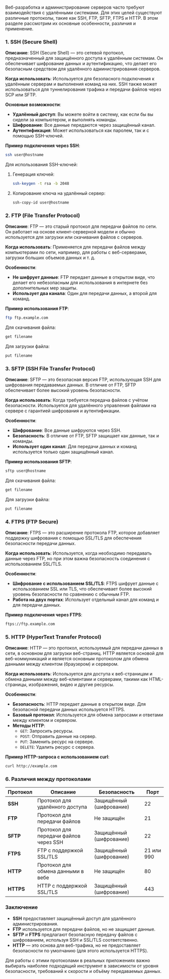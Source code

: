 Веб-разработка и администрирование серверов часто требуют взаимодействия с удалёнными системами. Для этих целей существуют различные протоколы, такие как SSH, FTP, SFTP, FTPS и HTTP. В этом разделе рассмотрим их основные особенности, различия и применение.

### 1. SSH (Secure Shell)

**Описание**: SSH (Secure Shell) — это сетевой протокол, предназначенный для защищённого доступа к удалённым системам. Он обеспечивает шифрование данных и аутентификацию, что делает его безопасным средством для удалённого администрирования серверов.

**Когда использовать**: Используется для безопасного подключения к удалённым серверам и выполнения команд на них. SSH также может использоваться для туннелирования трафика и передачи файлов через SCP или SFTP.

**Основные возможности**:
- **Удалённый доступ**: Вы можете войти в систему, как если бы вы сидели за компьютером, и выполнять команды.
- **Шифрование**: Все данные передаются через защищённый канал.
- **Аутентификация**: Может использоваться как паролем, так и с помощью SSH-ключей.

**Пример подключения через SSH**:
```bash
ssh user@hostname
```

Для использования SSH-ключей:
1. Генерация ключей:
   ```bash
   ssh-keygen -t rsa -b 2048
   ```
2. Копирование ключа на удалённый сервер:
   ```bash
   ssh-copy-id user@hostname
   ```

### 2. FTP (File Transfer Protocol)

**Описание**: FTP — это старый протокол для передачи файлов по сети. Он работает на основе клиент-серверной модели и обычно используется для загрузки или скачивания файлов с серверов.

**Когда использовать**: Применяется для передачи файлов между компьютерами по сети, например, для работы с веб-серверами, загрузки больших объемов данных и т. д.

**Особенности**:
- **Не шифрует данные**: FTP передает данные в открытом виде, что делает его небезопасным для использования в интернете без дополнительных мер защиты.
- **Использует два канала**: Один для передачи данных, а второй для команд.

**Пример использования FTP**:
```bash
ftp ftp.example.com
```
Для скачивания файла:
```bash
get filename
```
Для загрузки файла:
```bash
put filename
```

### 3. SFTP (SSH File Transfer Protocol)

**Описание**: SFTP — это безопасная версия FTP, использующая SSH для шифрования передаваемых данных. В отличие от FTP, SFTP обеспечивает более высокий уровень безопасности.

**Когда использовать**: Когда требуется передача файлов с учётом безопасности. Используется для удалённого управления файлами на сервере с гарантией шифрования и аутентификации.

**Особенности**:
- **Шифрование**: Все данные шифруются через SSH.
- **Безопасность**: В отличие от FTP, SFTP защищает как данные, так и команды.
- **Использует один канал**: Для передачи данных и команд используется только один защищённый канал.

**Пример использования SFTP**:
```bash
sftp user@hostname
```
Для скачивания файла:
```bash
get filename
```
Для загрузки файла:
```bash
put filename
```

### 4. FTPS (FTP Secure)

**Описание**: FTPS — это расширение протокола FTP, которое добавляет поддержку шифрования с помощью SSL/TLS для обеспечения безопасности передачи данных.

**Когда использовать**: Используется, когда необходимо передавать данные через FTP, но при этом важна безопасность соединения с использованием SSL/TLS.

**Особенности**:
- **Шифрование с использованием SSL/TLS**: FTPS шифрует данные с использованием SSL или TLS, что обеспечивает более высокий уровень безопасности по сравнению с обычным FTP.
- **Работа на двух портах**: Использует отдельный канал для команд и для передачи данных.

**Пример подключения через FTPS**:
```bash
ftps://ftp.example.com
```

### 5. HTTP (HyperText Transfer Protocol)

**Описание**: HTTP — это протокол, используемый для передачи данных в сети, в основном для загрузки веб-страниц. HTTP является основой для веб-коммуникаций и является основным протоколом для обмена данными между клиентом (браузером) и сервером.

**Когда использовать**: Используется для доступа к веб-страницам и обмена данными между веб-клиентами и серверами, такими как HTML-страницы, изображения, видео и другие ресурсы.

**Особенности**:
- **Безопасность**: HTTP передает данные в открытом виде. Для безопасной передачи данных используется HTTPS.
- **Базовый протокол**: Используется для обмена запросами и ответами между клиентом и сервером.
- **Методы HTTP**:
  - `GET`: Запросить ресурсы.
  - `POST`: Отправить данные на сервер.
  - `PUT`: Заменить ресурс на сервере.
  - `DELETE`: Удалить ресурс с сервера.

**Пример HTTP-запроса с использованием curl**:
```bash
curl http://example.com
```

### 6. Различия между протоколами

| Протокол | Описание | Безопасность | Порт |
|----------|----------|--------------|------|
| **SSH**  | Протокол для удалённого доступа | Защищённый (шифрование) | 22 |
| **FTP**  | Протокол для передачи файлов | Не защищён | 21 |
| **SFTP** | Протокол для передачи файлов через SSH | Защищённый (шифрование) | 22 |
| **FTPS** | FTP с поддержкой SSL/TLS | Защищённый (шифрование) | 21 или 990 |
| **HTTP** | Протокол для обмена данными в вебе | Не защищён | 80 |
| **HTTPS**| HTTP с поддержкой SSL/TLS | Защищённый (шифрование) | 443 |

### Заключение

- **SSH** предоставляет защищённый доступ для удалённого администрирования.
- **FTP** используется для передачи файлов, но не защищает данные.
- **SFTP** и **FTPS** предлагают безопасную передачу файлов с шифрованием, используя SSH и SSL/TLS соответственно.
- **HTTP** — это основа для веб-трафика, но не предоставляет безопасности по умолчанию (для этого используется HTTPS).

Для работы с этими протоколами в реальных приложениях важно выбирать наиболее подходящий инструмент в зависимости от уровня безопасности, требований к скорости и объёму передаваемых данных.
